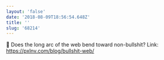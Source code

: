 ```yaml
---
layout: 'false'
date: '2018-08-09T18:56:54.648Z'
title: ''
slug: '68214'
---
```

🤔 Does the long arc of the web bend toward non-bullshit? Link: https://pxlnv.com/blog/bullshit-web/
